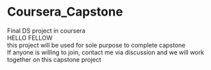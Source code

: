 # Coursera_Capstone
Final DS project in coursera  <br/>
HELLO FELLOW  <br/>
this project will be used for sole purpose to complete capstone <br/>
If anyone is willing to join, contact me via discussion and we will work together on this capstone project
